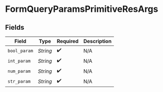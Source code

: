 # FormQueryParamsPrimitiveResArgs


## Fields

| Field              | Type               | Required           | Description        |
| ------------------ | ------------------ | ------------------ | ------------------ |
| `bool_param`       | *String*           | :heavy_check_mark: | N/A                |
| `int_param`        | *String*           | :heavy_check_mark: | N/A                |
| `num_param`        | *String*           | :heavy_check_mark: | N/A                |
| `str_param`        | *String*           | :heavy_check_mark: | N/A                |
